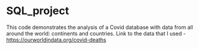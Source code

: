 # SQL_project
This code demonstrates the analysis of a Covid database with data from all around the world: continents and countries. Link to the data that I used - https://ourworldindata.org/covid-deaths 
